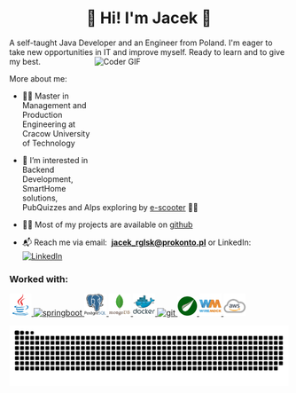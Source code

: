 

<h1 align="center">👋 Hi! I'm Jacek 👋</h1> 
A self-taught Java Developer and an Engineer from Poland. I'm eager to take new opportunities in IT and improve myself. Ready to learn and to give my best.

<img align="right" alt="Coder GIF" height=250 width=350 src="https://i.pinimg.com/originals/e4/26/70/e426702edf874b181aced1e2fa5c6cde.gif" />

More about me:

- 👨‍🎓 Master in Management and Production Engineering at Cracow University of Technology

- 👀 I’m interested in Backend Development, SmartHome solutions, PubQuizzes and Alps exploring by [e-scooter](https://bit.ly/JacekRGonEscooter) 🗻🛴

- 👨‍💻 Most of my projects are available on [github](https://github.com/JacekRG?tab=repositories)

- 📬 Reach me via email:&nbsp; **jacek_rglsk@prokonto.pl** or LinkedIn:
<a href="https://bit.ly/JacekRGLinkedin" alt="Linkedin" target="blank"><img align="center" src="https://raw.githubusercontent.com/rahuldkjain/github-profile-readme-generator/master/src/images/icons/Social/linked-in-alt.svg" alt="LinkedIn" title="LinkedIn" height="30" width="40" /></a>

<h3 align="left">Worked with:</h3>
<p align="left"> </a> <a href="https://www.java.com" target="_blank" rel="noreferrer"> <img src="https://raw.githubusercontent.com/devicons/devicon/master/icons/java/java-original.svg" alt="java" width="40" height="40"/> <a href="https://spring.io/" target="_blank" rel="noreferrer"> <img src="https://www.joshinnovations.com/adminstyles/img/gallery/1612177449.png" alt="springboot" width="40" height="40"/> </a> <a href="https://www.postgresql.org" target="_blank" rel="noreferrer"> <img src="https://raw.githubusercontent.com/devicons/devicon/master/icons/postgresql/postgresql-original-wordmark.svg" alt="postgresql" width="40" height="40"/> </a> <a href="https://www.mongodb.com/" target="_blank" rel="noreferrer"> <img src="https://raw.githubusercontent.com/devicons/devicon/master/icons/mongodb/mongodb-original-wordmark.svg" alt="mongodb" width="40" height="40"/> </a> <a href="https://www.docker.com/" target="_blank" rel="noreferrer"> <img src="https://raw.githubusercontent.com/devicons/devicon/master/icons/docker/docker-original-wordmark.svg" alt="docker" width="40" height="40"/> </a> <a href="https://git-scm.com/" target="_blank" rel="noreferrer"> <img src="https://www.vectorlogo.zone/logos/git-scm/git-scm-icon.svg" alt="git" width="40" height="40"/> </a> <a href="https://www.thymeleaf.org/" target="_blank" rel="noreferrer"> <img src="https://raw.githubusercontent.com/JacekRG/JacekRG/master/thymeleaf%20PnG.png" alt="thymeleaf" width="35" height="35"/> </a> </a> <a href="https://wiremock.org/" target="_blank" rel="noreferrer"> <img src="https://raw.githubusercontent.com/JacekRG/JacekRG/master/WM%20PnG.png" alt="WireMock" width="40" height="40"/> </a> <a href="https://aws.amazon.com" target="_blank" rel="noreferrer"> <img src="https://raw.githubusercontent.com/JacekRG/JacekRG/master/AWS%20mod7%20PnG.png" alt="aws" width="40" height="40"/> </a> </p>

![Snake animation](https://github.com/JacekRG/JacekRG/blob/master/github-contribution-grid-snake.svg)
